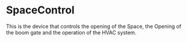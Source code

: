 # SpaceControl
This is the device that controls the opening of the Space, the Opening of the boom gate and the operation of the HVAC system.
